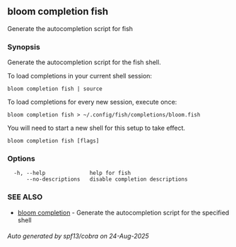 ## bloom completion fish

Generate the autocompletion script for fish

### Synopsis

Generate the autocompletion script for the fish shell.

To load completions in your current shell session:

	bloom completion fish | source

To load completions for every new session, execute once:

	bloom completion fish > ~/.config/fish/completions/bloom.fish

You will need to start a new shell for this setup to take effect.


```
bloom completion fish [flags]
```

### Options

```
  -h, --help              help for fish
      --no-descriptions   disable completion descriptions
```

### SEE ALSO

* [bloom completion](bloom_completion.md)	 - Generate the autocompletion script for the specified shell

###### Auto generated by spf13/cobra on 24-Aug-2025
